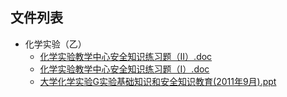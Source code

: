 

## 文件列表

- 化学实验（乙）
    - [化学实验教学中心安全知识练习题（II）.doc](https%3A//github.com/QSCTech/zju-icicles/raw/master/%E5%8C%96%E5%AD%A6%E5%AE%9E%E9%AA%8C%EF%BC%88%E4%B9%99%EF%BC%89/%E5%8C%96%E5%AD%A6%E5%AE%9E%E9%AA%8C%E6%95%99%E5%AD%A6%E4%B8%AD%E5%BF%83%E5%AE%89%E5%85%A8%E7%9F%A5%E8%AF%86%E7%BB%83%E4%B9%A0%E9%A2%98%EF%BC%88II%EF%BC%89.doc)
    - [化学实验教学中心安全知识练习题（I）.doc](https%3A//github.com/QSCTech/zju-icicles/raw/master/%E5%8C%96%E5%AD%A6%E5%AE%9E%E9%AA%8C%EF%BC%88%E4%B9%99%EF%BC%89/%E5%8C%96%E5%AD%A6%E5%AE%9E%E9%AA%8C%E6%95%99%E5%AD%A6%E4%B8%AD%E5%BF%83%E5%AE%89%E5%85%A8%E7%9F%A5%E8%AF%86%E7%BB%83%E4%B9%A0%E9%A2%98%EF%BC%88I%EF%BC%89.doc)
    - [大学化学实验G实验基础知识和安全知识教育(2011年9月).ppt](https%3A//github.com/QSCTech/zju-icicles/raw/master/%E5%8C%96%E5%AD%A6%E5%AE%9E%E9%AA%8C%EF%BC%88%E4%B9%99%EF%BC%89/%E5%A4%A7%E5%AD%A6%E5%8C%96%E5%AD%A6%E5%AE%9E%E9%AA%8CG%E5%AE%9E%E9%AA%8C%E5%9F%BA%E7%A1%80%E7%9F%A5%E8%AF%86%E5%92%8C%E5%AE%89%E5%85%A8%E7%9F%A5%E8%AF%86%E6%95%99%E8%82%B2%282011%E5%B9%B49%E6%9C%88%29.ppt)
